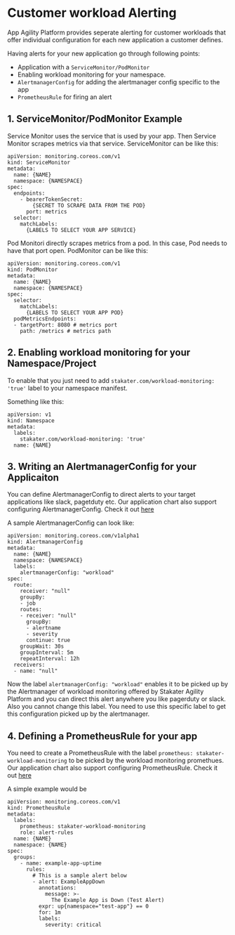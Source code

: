 # Customer workload Alerting

App Agility Platform provides seperate alerting for customer workloads that offer individual configuration for each new application a customer defines.

Having alerts for your new application go through following points:
- Application with a `ServiceMonitor/PodMonitor`
- Enabling workload monitoring for your namespace.
- `AlertmanagerConfig` for adding the alertmanager config specific to the app
- `PrometheusRule` for firing an alert

## 1. ServiceMonitor/PodMonitor Example
Service Monitor uses the service that is used by your app. Then Service Monitor scrapes metrics via that service.
ServiceMonitor can be like this:
~~~
apiVersion: monitoring.coreos.com/v1
kind: ServiceMonitor
metadata:
  name: {NAME}
  namespace: {NAMESPACE}
spec:
  endpoints:
    - bearerTokenSecret:
        {SECRET TO SCRAPE DATA FROM THE POD}
      port: metrics
  selector:
    matchLabels:
      {LABELS TO SELECT YOUR APP SERVICE}
~~~
Pod Monitori directly scrapes metrics from a pod. In this case, Pod needs to have that port open.
PodMonitor can be like this:
~~~
apiVersion: monitoring.coreos.com/v1
kind: PodMonitor
metadata:
  name: {NAME}
  namespace: {NAMESPACE}
spec:
  selector:
    matchLabels:
      {LABELS TO SELECT YOUR APP POD}
  podMetricsEndpoints:
  - targetPort: 8080 # metrics port
    path: /metrics # metrics path
~~~

## 2. Enabling workload monitoring for your Namespace/Project

To enable that you just need to add `stakater.com/workload-monitoring: 'true'` label to your namespace manifest.

Something like this:
~~~
apiVersion: v1
kind: Namespace
metadata:
  labels:
    stakater.com/workload-monitoring: 'true'
  name: {NAME}
~~~


## 3. Writing an AlertmanagerConfig for your Applicaiton

You can define AlertmanagerConfig to direct alerts to your target applications like slack, pagetduty etc. Our application chart also support configuring AlertmanagerConfig. Check it out [here](https://github.com/stakater-charts/application)

A sample AlertmanagerConfig can look like:
~~~
apiVersion: monitoring.coreos.com/v1alpha1
kind: AlertmanagerConfig
metadata:
  name: {NAME}
  namespace: {NAMESPACE}
  labels:
    alertmanagerConfig: "workload"
spec:
  route:
    receiver: "null"
    groupBy:
    - job
    routes:
    - receiver: "null"
      groupBy:
      - alertname
      - severity
      continue: true
    groupWait: 30s
    groupInterval: 5m
    repeatInterval: 12h
  receivers:
  - name: "null"
~~~

Now the label `alertmanagerConfig: "workload"` enables it to be picked up by the Alertmanager of workload monitoring offered by Stakater Agility Platform and you can direct this alert anywhere you like pagerduty or slack. Also you cannot change this label. You need to use this specific label to get this configuration picked up by the alertmanager.

## 4. Defining a PrometheusRule for your app

You need to create a PrometheusRule with the label `prometheus: stakater-workload-monitoring` to be picked by the workload monitoring promethues. Our application chart also support configuring PrometheusRule. Check it out [here](https://github.com/stakater-charts/application)

A simple example would be
~~~
apiVersion: monitoring.coreos.com/v1
kind: PrometheusRule
metadata:
  labels:
    prometheus: stakater-workload-monitoring
    role: alert-rules
  name: {NAME}
  namespace: {NAME}
spec:
  groups:
    - name: example-app-uptime
      rules:
        # This is a sample alert below
        - alert: ExampleAppDown
          annotations:
            message: >-
              The Example App is Down (Test Alert)
          expr: up{namespace="test-app"} == 0
          for: 1m
          labels:
            severity: critical  
~~~